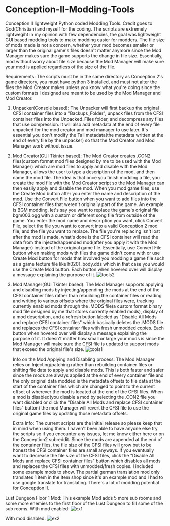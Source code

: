 # Conception-II-Modding-Tools
Conception II lightweight Python coded Modding Tools. Credit goes to God(Christian) and myself for the coding. The scripts are extremely lightwegiht in my opinion with few dependencies, the goal was lightweight GUI based modding tools to make modding easier for modders. The file size of mods made is not a concern, whether your mod becomes smaller or larger than the original game's files doesn't matter anymore since the Mod Manager makes sure the game supports the change in file size. Essentially, mod without worry about file size because the Mod Manager will make sure your mod is applied regardless of the size of the file.

Requirements: The scripts must be in the same directory as Conception 2's game directory, you must have python 3 installed, and must not alter the files the Mod Creator makes unless you know what you're doing since the custom formats I designed are meant to be used by the Mod Manager and Mod Creator.

1. Unpacker(Console based): The Unpacker will first backup the original CFSI container files into a "Backups_Folder", unpack files from the CFSI container files into the Unpacked_Files folder, and decompress any files that use compression. It will also add metadata at the end of every file unpacked for the mod creator and mod manager to use later. It's essential you don't modify the Tail metadata(the metadata written at the end of every file by the unpacker) so that the Mod Creator and Mod Manager work without issue.

2. Mod Creator(GUI Tkinter based): The Mod Creator creates .CON2 files(custom format mod files designed by me to be used with the Mod Manager) which are mod files to apply and disable with the Mod Manager, allows the user to type a description of the mod, and then name the mod file. The idea is that once you finish modding a file, you create the mod file with the Mod Creator script so the Mod Manager can then easily apply and disable the mod. When you mod game files, use the Create Mod button after you enter the name and description of the mod. Use the Convert File button when you want to add files into the CFSI container files that weren't originally part of the game. An example is BGM modding. let's say you want to replace the game's original file bgm003.ogg with a custom or different song file from outside of the game. You enter the mod name and description you want, click Convert File, select the file you want to convert into a valid Conception 2 mod file, and the file you want to replace. The file you're replacing isn't lost after the mod is made, what's done is the CFSI container will read the data from the injected/appended mod(after you apply it with the Mod Manager) instead of the original game file. Essentially, use Convert File button when making mods with files the game didn't come with or use Create Mod button for mods that involved you modding a game file such as a game texture file like h0201_body.dds which in that case you would use the Create Mod button. Each button when hovered over will display a message explaining the purpose of it. ![tools2](https://github.com/user-attachments/assets/e55d221f-8f1a-4a28-8f72-d301a2c07153)


3. Mod Manager(GUI Tkinter based): The Mod Manager supports applying and disabling mods by injecting/appending the mods at the end of the CFSI container files rather than rebuilding the container files or reading and writing to various offsets where the original files were, tracking currently enabled mods through the .MODS file(a custom format binary mod file designed by me that stores currently enabled mods), display of a mod description, and a refresh button labeled as "Disable All Mods and replace CFSI container files" which basically deletes the .MODS file and replaces the CFSI container files with fresh unmodded copies. Each button when hovered over will display a message explaining the purpose of it. It doesn't matter how small or large your mods is since the Mod Manager will make sure the CFSI file is updated to support mods that exceed the original file's size. ![tools1](https://github.com/user-attachments/assets/6cf1a714-ca80-40af-9245-dd26d084df48)


   Info on the Mod Applying and Disabling process: The Mod Manager relies on Injecting/patching rather than rebuilding container files or shifting file data to apply and disable mods. This is both faster and safer since the mods are always applied at the end of every container file and the only original data modded is the metadata offsets to file data at the start of the container files which are changed to point to the current offset of wherever the mod is located at the end of the CFSI files. When a mod is disabled(you disable a mod by selecting the .CON2 file you want disabled or click the "Disable All Mods and replace CFSI container files" button) the mod Manager will revert the CFSI file to use the original game files by updating those metadata offsets.

   Extra Info: The current scripts are the initial release so please keep that in mind when using them. I haven't been able to have anyone else try the scripts so if you encounter any issues, let me know either here or on the Conception2 subreddit. Since the mods are appended at the end of the container files, the file size of the CFSI files will grow but to be honest the CFSI container files are small anyways. If you eventually want to decrease the file size of the CFSI files, click the "Disable All Mods and replace CFSI container files" button which disables all mods and replaces the CFSI files with unmodded/fresh copies. I included some example mods to show. The partial german translation mod only translates 1 item in the Item shop since it's an example mod and I had to use google translate for translating. There's a lot of modding potential for Conception II.

Lust Dungeon Floor 1 Mod: This example Mod adds 5 more sub rooms and some more enemies to the first floor of the Lust Dungeon to fill some of the sub rooms. 
With mod enabled: ![ex1](https://github.com/user-attachments/assets/054e274f-7688-40bb-874a-8d3c51426994)

With mod disabled: ![ex2](https://github.com/user-attachments/assets/27724571-3f57-483a-9bb8-8f9140ced4c5)
